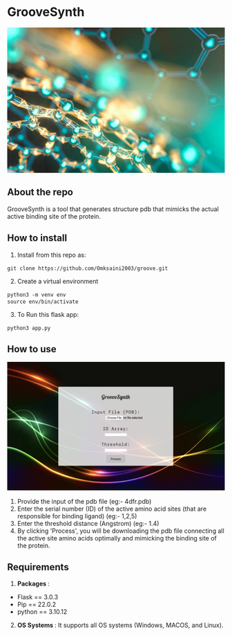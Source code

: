 # GrooveSynth

![Prot1-image](./assets/prot1.jpg)

## About the repo

GrooveSynth is a tool that generates structure pdb that mimicks the actual active binding site of the protein.

## How to install 

1. Install from this repo as:

```
git clone https://github.com/Omksaini2003/groove.git
```

2. Create a virtual environment

```
python3 -m venv env 
source env/bin/activate
```

3.  To Run this flask app:

```
python3 app.py
```
   

## How to use

![Page1](./assets/page1.png)

1. Provide the input of the pdb file (eg:- 4dfr.pdb)
2. Enter the serial number (ID) of the active amino acid sites (that are responsible for binding ligand) (eg:- 1,2,5)
3. Enter the threshold distance (Angstrom) (eg:- 1.4)
4. By clicking 'Process', you will be downloading the pdb file connecting all the active site amino acids optimally and mimicking the binding site of the protein.

## Requirements

1. <b> Packages </b> :

* Flask == 3.0.3
* Pip == 22.0.2
* python == 3.10.12

2. <b> OS Systems </b>:  It supports all OS systems (Windows, MACOS, and Linux).
